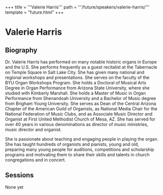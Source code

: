 +++
title = '''Valerie Harris'''
path = '''/future/speakers/valerie-harris/'''
template = "future.html"
+++

<h1>Valerie Harris</h1>
<h2>Biography</h2>
<p>Dr. Valerie Harris has performed on many notable historic organs in Europe and the U.S. She performs frequently as a guest recitalist at the Tabernacle on Temple Square in Salt Lake City. She has given many national and regional workshops and presentations. She serves on the faculty of the BYU Organ Workshops Program. She holds a Doctoral of Musical Arts Degree in Organ Performance from Arizona State University, where she studied with Kimberly Marshall. She holds a Master of Music in Organ Performance from Shenandoah University and a Bachelor of Music degree from Brigham Young University. She serves as Dean of the Central Arizona Chapter of the American Guild of Organists, as National Media Chair for the National Federation of Music Clubs, and as Associate Music Director and Organist at First United Methodist Church of Mesa, AZ. She has served for over 40 years in various denominations as director of music ministries, music director and organist. 

She is passionate about teaching and engaging people in playing the organ. She has taught hundreds of organists and pianists, young and old, preparing many young people for auditions, competitions and scholarship programs and motivating them to share their skills and talents in church congregations and in concert.</p>
<h2>Sessions</h2>
<p>None yet</p>

